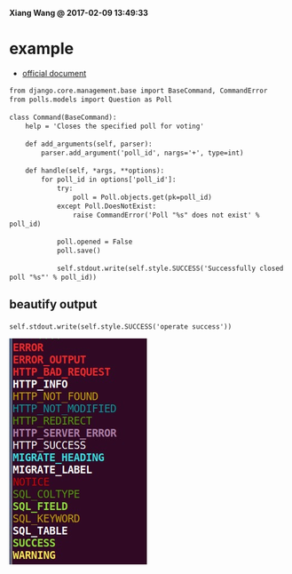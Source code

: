 **Xiang Wang @ 2017-02-09 13:49:33**

# example
* [official document](https://docs.djangoproject.com/en/1.11/howto/custom-management-commands/)

```
from django.core.management.base import BaseCommand, CommandError
from polls.models import Question as Poll

class Command(BaseCommand):
    help = 'Closes the specified poll for voting'

    def add_arguments(self, parser):
        parser.add_argument('poll_id', nargs='+', type=int)

    def handle(self, *args, **options):
        for poll_id in options['poll_id']:
            try:
                poll = Poll.objects.get(pk=poll_id)
            except Poll.DoesNotExist:
                raise CommandError('Poll "%s" does not exist' % poll_id)

            poll.opened = False
            poll.save()

            self.stdout.write(self.style.SUCCESS('Successfully closed poll "%s"' % poll_id))
```


## beautify output
`self.stdout.write(self.style.SUCCESS('operate success'))`  

![the style of output](./img/command_style.png)
